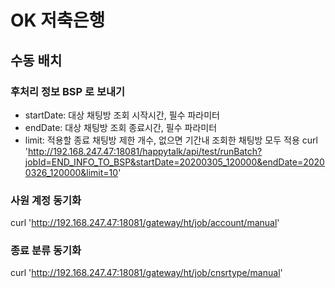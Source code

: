# OK 저축은행
## 수동 배치
### 후처리 정보 BSP 로 보내기
- startDate: 대상 채팅방 조회 시작시간, 필수 파라미터
- endDate: 대상 채팅방 조회 종료시간, 필수 파라미터
- limit: 적용할 종료 채팅방 제한 개수, 없으면 기간내 조회한 채팅방 모두 적용
curl 'http://192.168.247.47:18081/happytalk/api/test/runBatch?jobId=END_INFO_TO_BSP&startDate=20200305_120000&endDate=20200326_120000&limit=10'

### 사원 계정 동기화
curl 'http://192.168.247.47:18081/gateway/ht/job/account/manual'

### 종료 분류 동기화
curl 'http://192.168.247.47:18081/gateway/ht/job/cnsrtype/manual'
